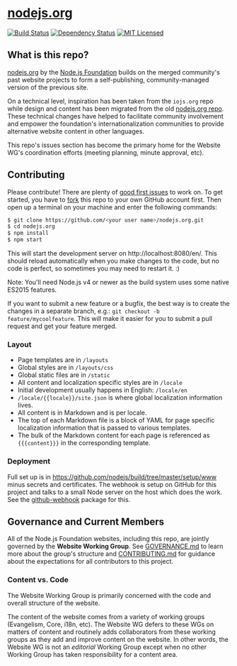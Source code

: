 # [nodejs.org](https://nodejs.org/)

[![Build Status](https://img.shields.io/travis/nodejs/nodejs.org/master.svg)](http://travis-ci.org/nodejs/nodejs.org)
[![Dependency Status](https://img.shields.io/david/nodejs/nodejs.org.svg)](https://david-dm.org/nodejs/nodejs.org)
[![MIT Licensed](https://img.shields.io/badge/license-MIT-blue.svg)](LICENSE)

## What is this repo?

[nodejs.org](https://nodejs.org) by the [Node.js Foundation](https://foundation.nodejs.org/) builds on the merged community's past website projects to form a self-publishing, community-managed version of the previous site.

On a technical level, inspiration has been taken from the `iojs.org` repo while design and content has been migrated from the old [nodejs.org repo](https://github.com/nodejs/nodejs.org-archive). These technical changes have helped to facilitate community involvement and empower the foundation's internationalization communities to provide alternative website content in other languages.

This repo's issues section has become the primary home for the Website WG's coordination efforts (meeting planning, minute approval, etc).

## Contributing

Please contribute! There are plenty of [good first issues](https://github.com/nodejs/nodejs.org/labels/good%20first%20issue) to work on. To get started, you have to [fork](https://github.com/nodejs/nodejs.org/fork) this repo to your own GitHub account first. Then open up a terminal on your machine and enter the following commands:

```bash
$ git clone https://github.com/<your user name>/nodejs.org.git
$ cd nodejs.org
$ npm install
$ npm start
```

This will start the development server on http://localhost:8080/en/. This should reload automatically when you make changes to the code, but no code is perfect, so sometimes you may need to restart it. :)

Note: You'll need Node.js v4 or newer as the build system uses some native ES2015 features.

If you want to submit a new feature or a bugfix, the best way is to create the changes in a separate branch, e.g.: `git checkout -b feature/mycoolfeature`. This will make it easier for you to submit a pull request and get your feature merged.

### Layout

* Page templates are in `/layouts`
* Global styles are in `/layouts/css`
* Global static files are in `/static`
* All content and localization specific styles are in `/locale`
 * Initial development usually happens in English: `/locale/en`
 * `/locale/{{locale}}/site.json` is where global localization information lives.
 * All content is in Markdown and is per locale.
  * The top of each Markdown file is a block of YAML for page specific localization information that is passed to various templates.
  * The bulk of the Markdown content for each page is referenced as `{{{content}}}` in the corresponding template.

### Deployment

Full set up is in https://github.com/nodejs/build/tree/master/setup/www minus secrets and certificates. The webhook is setup on GitHub for this project and talks to a small Node server on the host which does the work. See the [github-webhook](https://github.com/rvagg/github-webhook) package for this.

## Governance and Current Members

All of the Node.js Foundation websites, including this repo, are jointly governed by the **Website Working Group**. See [GOVERNANCE.md](./GOVERNANCE.md) to learn more about the group's structure and [CONTRIBUTING.md](./CONTRIBUTING.md) for guidance about the expectations for all contributors to this project.

### Content vs. Code

The Website Working Group is primarily concerned with the code and overall structure of the website.

The content of the website comes from a variety of working groups (Evangelism, Core, i18n, etc). 
The Website WG defers to these WGs on matters of content and routinely adds collaborators from these
working groups as they add and improve content on the website. In other words, the Website WG is not
an *editorial* Working Group except when no other Working Group has taken responsibility for a
content area.
